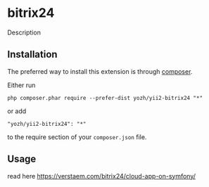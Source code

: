 bitrix24
========
Description

Installation
------------

The preferred way to install this extension is through [composer](http://getcomposer.org/download/).

Either run

```
php composer.phar require --prefer-dist yozh/yii2-bitrix24 "*"
```

or add

```
"yozh/yii2-bitrix24": "*"
```

to the require section of your `composer.json` file.


Usage
-----

read here https://verstaem.com/bitrix24/cloud-app-on-symfony/